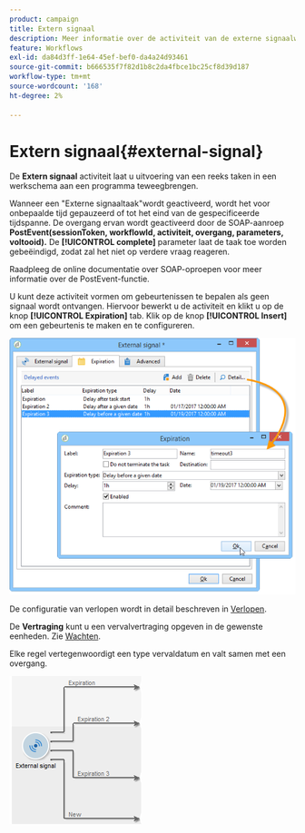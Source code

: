 ```yaml
---
product: campaign
title: Extern signaal
description: Meer informatie over de activiteit van de externe signaalworkflow
feature: Workflows
exl-id: da84d3ff-1e64-45ef-bef0-da4a24d93461
source-git-commit: b666535f7f82d1b8c2da4fbce1bc25cf8d39d187
workflow-type: tm+mt
source-wordcount: '168'
ht-degree: 2%

---
```


# Extern signaal{#external-signal}



De **Extern signaal** activiteit laat u uitvoering van een reeks taken in een werkschema aan een programma teweegbrengen.

Wanneer een &quot;Externe signaaltaak&quot;wordt geactiveerd, wordt het voor onbepaalde tijd gepauzeerd of tot het eind van de gespecificeerde tijdspanne. De overgang ervan wordt geactiveerd door de SOAP-aanroep **PostEvent(sessionToken, workflowId, activiteit, overgang, parameters, voltooid).** De **[!UICONTROL complete]** parameter laat de taak toe worden gebeëindigd, zodat zal het niet op verdere vraag reageren.

Raadpleeg de online documentatie over SOAP-oproepen voor meer informatie over de PostEvent-functie.

U kunt deze activiteit vormen om gebeurtenissen te bepalen als geen signaal wordt ontvangen. Hiervoor bewerkt u de activiteit en klikt u op de knop **[!UICONTROL Expiration]** tab. Klik op de knop **[!UICONTROL Insert]** om een gebeurtenis te maken en te configureren.

![](assets/edit_signal.png)

De configuratie van verlopen wordt in detail beschreven in [Verlopen](defining-approvals.md).

De **Vertraging** kunt u een vervalvertraging opgeven in de gewenste eenheden. Zie [Wachten](wait.md).

Elke regel vertegenwoordigt een type vervaldatum en valt samen met een overgang.

![](assets/external_sign_diag.png)
